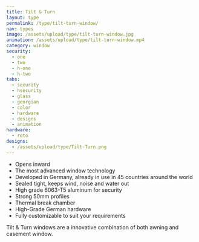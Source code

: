 ```yaml
---
title: Tilt & Turn
layout: type
permalink: /type/tilt-turn-window/
nav: types
image: /assets/upload/type/tilt-turn-window.jpg
animation: /assets/upload/type/tilt-turn-window.mp4
category: window
security:
  - one
  - two
  - h-one
  - h-two
tabs:
  - security
  - hsecurity
  - glass
  - georgian
  - color
  - hardware
  - designs
  - animation
hardware:
  - roto
designs:
  - /assets/upload/type/Tilt-Turn.png
---
```


- Opens inward
- The most advanced window technology
- Developed in Germany, already in use in 45 countries around the world
- Sealed tight, keeps wind, noise and water out
- High grade 6063-T5 aluminum for security
- Strong 50mm profiles
- Thermal break chamber
- High-Grade German hardware
- Fully customizable to suit your requirements

Tilt & Turn windows are a innovative combination of both awning and casement window.
